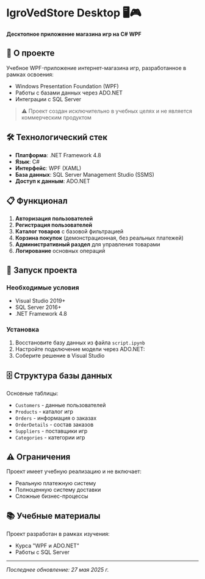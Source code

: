# **IgroVedStore Desktop** 🖥️🎮  
**Десктопное приложение магазина игр на C# WPF**

## 📌 О проекте
Учебное WPF-приложение интернет-магазина игр, разработанное в рамках освоения:
- Windows Presentation Foundation (WPF)
- Работы с базами данных через ADO.NET
- Интеграции с SQL Server

> ⚠️ Проект создан исключительно в учебных целях и не является коммерческим продуктом

## 🛠 Технологический стек
- **Платформа**: .NET Framework 4.8
- **Язык**: C#
- **Интерфейс**: WPF (XAML)
- **База данных**: SQL Server Management Studio (SSMS)
- **Доступ к данным**: ADO.NET

## 📋 Функционал
1. **Авторизация пользователей**
2. **Регистрация пользователей**
3. **Каталог товаров** с базовой фильтрацией
4. **Корзина покупок** (демонстрационная, без реальных платежей)
5. **Административный раздел** для управления товарами
6. **Логирование** основных операций

## 🚀 Запуск проекта

### Необходимые условия
- Visual Studio 2019+
- SQL Server 2016+
- .NET Framework 4.8

### Установка
1. Восстановите базу данных из файла `script.ipynb`
2. Настройте подключение модели через ADO.NET:
3. Соберите решение в Visual Studio

## 🗄️ Структура базы данных
Основные таблицы:
- `Customers` - данные пользователей
- `Products` - каталог игр
- `Orders` - информация о заказах
- `OrderDetails` - состав заказов
- `Suppliers` - поставщики игр
- `Categories` - категории игр

## ⚠️ Ограничения
Проект имеет учебную реализацию и не включает:
- Реальную платежную систему
- Полноценную систему доставки
- Сложные бизнес-процессы

## 📚 Учебные материалы
Проект разработан в рамках изучения:
- Курса "WPF и ADO.NET"
- Работы с SQL Server

---

*Последнее обновление: 27 мая 2025 г.*

